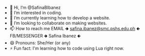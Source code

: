 - 👋 Hi, I’m @SafinaBIbanez
- 👀 I’m interested in coding.
- 🌱 I’m currently learning how to develop a website.
- 💞️ I’m looking to collaborate on making websites.
- 📫 How to reach me EMAIL 🢂 safina.ibanez@smc.pshs.edu.ph 🢀  FB/MESSENGER 🢂 Safina Ibanez 🢀
- 😄 Pronouns: She/Her (or any)
- ⚡ Fun fact: I'm learning how to code using Lua right now.

<!---
SafinaBIbanez/SafinaBIbanez is a ✨ special ✨ repository because its `README.md` (this file) appears on your GitHub profile.
You can click the Preview link to take a look at your changes.
--->
